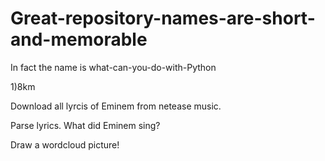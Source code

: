 # Great-repository-names-are-short-and-memorable
In fact the name is what-can-you-do-with-Python

1)8km

Download all lyrcis of Eminem from netease music.

Parse lyrics. What did Eminem sing?

Draw a wordcloud picture!
